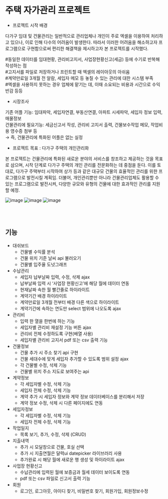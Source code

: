 # 주택 자가관리 프로젝트

- 프로젝트 시작 배경

다가구 임대 및 건물관리는 일반적으로 관리업체나 개인이 주로 엑셀을 이용하여 처리하고 있으나, 이로 인해 다수의 어려움이 발생한다. 따라서 이러한 어려움을 해소하고자 프로그램으로 구현함으로써 편리한 해결책을 제시하고자 본 프로젝트를 시작했다.

#동일한 데이터를 임대현황, 관리비고지서, 사업장현황신고(세금) 등에 수기로 반복해 작성하는 점 <br>
#고지서를 파일로 저장하거나 프린트할 때 엑셀의 레이아웃의 아쉬움<br>
#계약만료일 3개월 전 알람, 세입자 메모 등 놓칠 수 있는 관리에 대한 시스템 부족<br>
#엑셀을 사용하지 못하는 경우 업체에 맡기는 데, 이때 소요되는 비용과 시간으로 수익반감 등등<br>


- 시장조사

기존 어플 기능: 임대파악, 세입자연결, 부동산연결, 아파트 시세파악, 세입자 정보 입력, 매물정보 <br>
건물관리에 필요기능: 세금신고서 작성, 관리비 고지서 출력, 건물보수작업 메모, 작업비용 영수증 첨부 등 <br>
→ 즉, 건물관리에 특화된 어플은 없는 실정

 - 프로젝트 목표 : 다가구 주택의 개인관리화

본 프로젝트는 건물관리에 특화된 새로운 분야의 서비스를 창조하고 제공하는 것을 목표로 삼으며, 시작 단계로 다가구 주택의 개인 관리를 전문화하는 데 중점을 둔다. 이를 토대로, 다가구 주택부터 시작하여 상가 등과 같은 대규모 건물의 효율적인 관리를 위한 프로그램으로 발전시킬 계획임. 더불어, 개인관리뿐만 아니라 건물관리업체도 활용할 수 있는 프로그램으로 발전시켜, 다양한 규모와 유형의 건물에 대한 효과적인 관리를 지원할 예정.


![image](https://github.com/yhwit30/demo_project_2024_1/assets/153142837/d9874464-8c31-4afc-8e3c-e41f409fb7e7)
![image](https://github.com/yhwit30/demo_project_2024_1/assets/153142837/ad53ff27-b449-45d6-a9b8-e35f533692cd)
![image](https://github.com/yhwit30/demo_project_2024_1/assets/153142837/0ebe1005-0586-4427-bc46-db66cd60ba62)



<br><br>
## 기능

- 대쉬보드
    - 건물별 수익률 분석
    - 건물 위치 기준 날씨 api 불러오기
    - 건물별 입주율 도넛그래프
- 수납관리
    - 세입자 납부날짜 입력, 수정, 삭제 ajax
    - 납부날짜 입력 시 ‘사업장 현황신고’에 해당 월에 데이터 연동
    - 현재날짜 속한 월 빨간줄로 하이라이트
    - 계약기간 배경 하이라이트
    - 계약만료일 3개월 전부터 배경 다른 색으로 하이라이트
    - 계약기간에 속하는 연도만 select 범위에 나오도록 ajax
- 관리비
    - 입력 한 열을 한번에 하는 기능
    - 세입자별 관리비 재설정 기능 버튼 ajax
    - 관리비 전체 수정하도록 구현(배열 사용)
    - 세입자별 관리비 고지서 pdf 또는 csv 출력 기능
- 건물정보
    - 건물 추가 시 주소 찾기 api 구현
    - 건물 세대수에 맞게 세입자 추가할 수 있도록 범위 설정 ajax
    - 각 건물별 수정, 삭제 기능
    - 건물별 위치 주소 지도로 보여주는 api
- 계약정보
    - 각 세입자별 수정, 삭제 기능
    - 세입자 전체 수정, 삭제 기능
    - 계약 추가 시 세입자 정보와 계약 정보 데이터베이스를 분리해서 저장
    - 계약 정보 수정, 삭제 시 다른 페이지에도 연동
- 세입자정보
    - 각 세입자별 수정, 삭제 기능
    - 세입자 전체 수정, 삭제 기능
- 작업일지
    - 목록 보기, 추가, 수정, 삭제 (CRUD)
- 지출내역
    - 추가 시 모달창으로 건물, 호실 선택
    - 추가 시 지출연월은 달력ui datepicker 라이브러리 사용
    - 추가완료 시 해당 월에 새로운 행 생성 및 하이라이트 ajax
- 사업장 현황신고
    - 수납관리에 입력된 월에 보증금과 월세 데이터 보이도록 연동
    - pdf 또는 csv 파일로 신고서 출력 기능
- 회원
    - 로그인, 로그아웃, 아이디 찾기, 비밀번호 찾기, 회원가입, 회원정보수정
